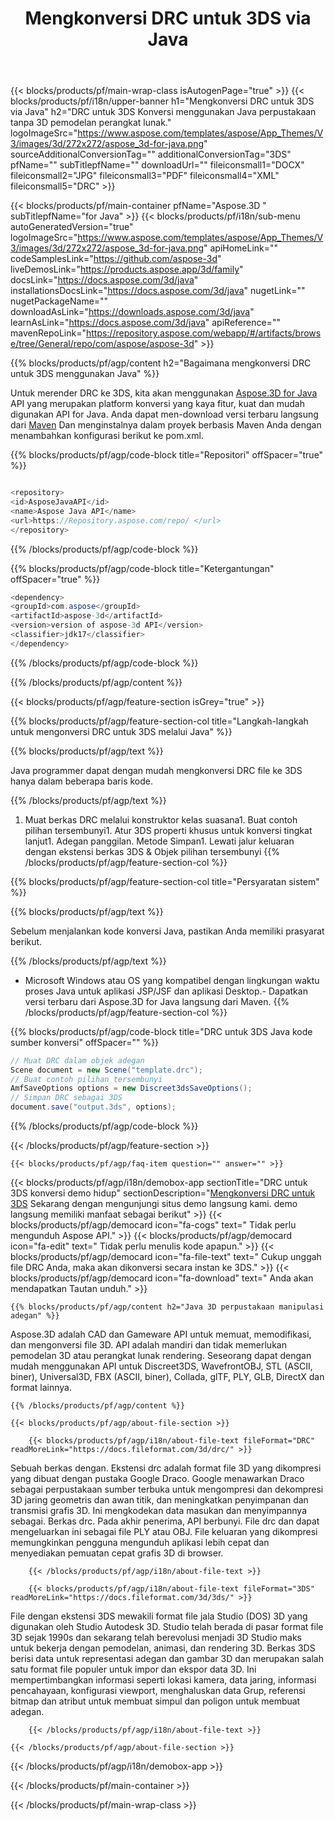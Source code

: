 ﻿---
title: Mengkonversi DRC untuk 3DS via Java 
url: /id/java/conversion/drc-to-3ds/ 
description: Contoh Java kode konversi untuk format DRC ke file 3DS. Gunakan kode contoh ini untuk mengonversi DRC ke 3DS dalam aplikasi berbasis Web atau Desktop Java apa pun.
---
{{< blocks/products/pf/main-wrap-class isAutogenPage="true" >}}
{{< blocks/products/pf/i18n/upper-banner h1="Mengkonversi DRC untuk 3DS via Java" h2="DRC untuk 3DS Konversi menggunakan Java perpustakaan tanpa 3D pemodelan perangkat lunak." logoImageSrc="https://www.aspose.com/templates/aspose/App_Themes/V3/images/3d/272x272/aspose_3d-for-java.png" sourceAdditionalConversionTag="" additionalConversionTag="3DS" pfName="" subTitlepfName="" downloadUrl="" fileiconsmall1="DOCX" fileiconsmall2="JPG" fileiconsmall3="PDF" fileiconsmall4="XML" fileiconsmall5="DRC" >}}

{{< blocks/products/pf/main-container pfName="Aspose.3D " subTitlepfName="for Java" >}}
{{< blocks/products/pf/i18n/sub-menu autoGeneratedVersion="true" logoImageSrc="https://www.aspose.com/templates/aspose/App_Themes/V3/images/3d/272x272/aspose_3d-for-java.png" apiHomeLink="" codeSamplesLink="https://github.com/aspose-3d" liveDemosLink="https://products.aspose.app/3d/family" docsLink="https://docs.aspose.com/3d/java" installationsDocsLink="https://docs.aspose.com/3d/java" nugetLink="" nugetPackageName="" downloadAsLink="https://downloads.aspose.com/3d/java" learnAsLink="https://docs.aspose.com/3d/java" apiReference="" mavenRepoLink="https://repository.aspose.com/webapp/#/artifacts/browse/tree/General/repo/com/aspose/aspose-3d" >}}

{{% blocks/products/pf/agp/content h2="Bagaimana mengkonversi DRC untuk 3DS menggunakan Java" %}}

 Untuk merender DRC ke 3DS, kita akan menggunakan
 [Aspose.3D for Java](https://products.aspose.com/3d/java) 
 API yang merupakan platform konversi yang kaya fitur, kuat dan mudah digunakan API for Java. Anda dapat men-download versi terbaru langsung dari
 [Maven](https://repository.aspose.com/webapp/#/artifacts/browse/tree/General/repo/com/aspose/aspose-3d) 
 Dan menginstalnya dalam proyek berbasis Maven Anda dengan menambahkan konfigurasi berikut ke pom.xml.

{{% blocks/products/pf/agp/code-block title="Repositori" offSpacer="true" %}}

```cs

<repository>
<id>AsposeJavaAPI</id>
<name>Aspose Java API</name>
<url>https://Repository.aspose.com/repo/ </url>
</repository>


```

{{% /blocks/products/pf/agp/code-block %}}

{{% blocks/products/pf/agp/code-block title="Ketergantungan" offSpacer="true" %}}

```cs
<dependency>
<groupId>com.aspose</groupId>
<artifactId>aspose-3d</artifactId>
<version>version of aspose-3d API</version>
<classifier>jdk17</classifier>
</dependency>


```

{{% /blocks/products/pf/agp/code-block %}}

{{% /blocks/products/pf/agp/content %}}

{{< blocks/products/pf/agp/feature-section isGrey="true" >}}

{{% blocks/products/pf/agp/feature-section-col title="Langkah-langkah untuk mengonversi DRC untuk 3DS melalui Java" %}}

{{% blocks/products/pf/agp/text %}}

 Java programmer dapat dengan mudah mengkonversi DRC file ke 3DS hanya dalam beberapa baris kode.

{{% /blocks/products/pf/agp/text %}}

1. Muat berkas DRC melalui konstruktor kelas suasana1. Buat contoh pilihan tersembunyi1. Atur 3DS properti khusus untuk konversi tingkat lanjut1. Adegan panggilan. Metode Simpan1. Lewati jalur keluaran dengan ekstensi berkas 3DS & Objek pilihan tersembunyi
{{% /blocks/products/pf/agp/feature-section-col %}}

{{% blocks/products/pf/agp/feature-section-col title="Persyaratan sistem" %}}

{{% blocks/products/pf/agp/text %}}

 Sebelum menjalankan kode konversi Java, pastikan Anda memiliki prasyarat berikut.

{{% /blocks/products/pf/agp/text %}}

- Microsoft Windows atau OS yang kompatibel dengan lingkungan waktu proses Java untuk aplikasi JSP/JSF dan aplikasi Desktop.- Dapatkan versi terbaru dari Aspose.3D for Java langsung dari Maven.
{{% /blocks/products/pf/agp/feature-section-col %}}

{{% blocks/products/pf/agp/code-block title="DRC untuk 3DS Java kode sumber konversi" offSpacer="" %}}

```cs
// Muat DRC dalam objek adegan 
Scene document = new Scene("template.drc");
// Buat contoh pilihan tersembunyi 
AmfSaveOptions options = new Discreet3dsSaveOptions();
// Simpan DRC sebagai 3DS 
document.save("output.3ds", options);   


```

{{% /blocks/products/pf/agp/code-block %}}

{{< /blocks/products/pf/agp/feature-section >}}

    {{< blocks/products/pf/agp/faq-item question="" answer="" >}}
 

<!-- aboutfile Starts -->

{{< blocks/products/pf/agp/i18n/demobox-app sectionTitle="DRC untuk 3DS konversi demo hidup" sectionDescription="[Mengkonversi DRC untuk 3DS](https://products.aspose.app/3d/conversion/drc-to-3ds) Sekarang dengan mengunjungi situs demo langsung kami. demo langsung memiliki manfaat sebagai berikut" >}}
        {{< blocks/products/pf/agp/democard icon="fa-cogs" text=" Tidak perlu mengunduh Aspose API." >}}
        {{< blocks/products/pf/agp/democard icon="fa-edit" text=" Tidak perlu menulis kode apapun." >}}
        {{< blocks/products/pf/agp/democard icon="fa-file-text" text=" Cukup unggah file DRC Anda, maka akan dikonversi secara instan ke 3DS." >}}
        {{< blocks/products/pf/agp/democard icon="fa-download" text=" Anda akan mendapatkan Tautan unduh." >}}

    {{% blocks/products/pf/agp/content h2="Java 3D perpustakaan manipulasi adegan" %}}

 Aspose.3D adalah CAD dan Gameware API untuk memuat, memodifikasi, dan mengonversi file 3D. API adalah mandiri dan tidak memerlukan pemodelan 3D atau perangkat lunak rendering. Seseorang dapat dengan mudah menggunakan API untuk Discreet3DS, WavefrontOBJ, STL (ASCII, biner), Universal3D, FBX (ASCII, biner), Collada, glTF, PLY, GLB, DirectX dan format lainnya. 



    {{% /blocks/products/pf/agp/content %}}

    {{< blocks/products/pf/agp/about-file-section >}}

        {{< blocks/products/pf/agp/i18n/about-file-text fileFormat="DRC" readMoreLink="https://docs.fileformat.com/3d/drc/" >}}

Sebuah berkas dengan. Ekstensi drc adalah format file 3D yang dikompresi yang dibuat dengan pustaka Google Draco. Google menawarkan Draco sebagai perpustakaan sumber terbuka untuk mengompresi dan dekompresi 3D jaring geometris dan awan titik, dan meningkatkan penyimpanan dan transmisi grafis 3D. Ini mengkodekan data masukan dan menyimpannya sebagai. Berkas drc. Pada akhir penerima, API berbunyi. File drc dan dapat mengeluarkan ini sebagai file PLY atau OBJ. File keluaran yang dikompresi memungkinkan pengguna mengunduh aplikasi lebih cepat dan menyediakan pemuatan cepat grafis 3D di browser.

        {{< /blocks/products/pf/agp/i18n/about-file-text >}}

        {{< blocks/products/pf/agp/i18n/about-file-text fileFormat="3DS" readMoreLink="https://docs.fileformat.com/3d/3ds/" >}}

File dengan ekstensi 3DS mewakili format file jala Studio (DOS) 3D yang digunakan oleh Studio Autodesk 3D. Studio telah berada di pasar format file 3D sejak 1990s dan sekarang telah berevolusi menjadi 3D Studio maks untuk bekerja dengan pemodelan, animasi, dan rendering 3D. Berkas 3DS berisi data untuk representasi adegan dan gambar 3D dan merupakan salah satu format file populer untuk impor dan ekspor data 3D. Ini mempertimbangkan informasi seperti lokasi kamera, data jaring, informasi pencahayaan, konfigurasi viewport, menghaluskan data Grup, referensi bitmap dan atribut untuk membuat simpul dan poligon untuk membuat adegan.

        {{< /blocks/products/pf/agp/i18n/about-file-text >}}

    {{< /blocks/products/pf/agp/about-file-section >}}

{{< /blocks/products/pf/agp/i18n/demobox-app >}}

<!-- aboutfile Ends -->



{{< /blocks/products/pf/main-container >}}
    
{{< /blocks/products/pf/main-wrap-class >}}